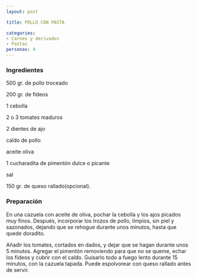 ```yaml
---
layout: post

title: POLLO CON PASTA

categories:
- Carnes y derivados
- Pastas
personas: 4 
---
```

<h3>Ingredientes</h3>
500 gr. de pollo troceado

200 gr. de fideos

1 cebolla

2 o 3 tomates maduros

2 dientes de ajo

caldo de pollo

aceite oliva

1 cucharadita de pimentón dulce o picante

sal

150 gr. de queso rallado(opcional).

<h3>Preparación</h3>
En una cazuela con aceite de oliva, pochar la cebolla y los ajos picados muy finos. Después, incorporar los trozos de pollo, limpios, sin piel y sazonados, dejando que se rehogue durante unos minutos, hasta que quede doradito.

Añadir los tomates, cortados en dados, y dejar que se hagan durante unos 5 minutos. Agregar el pimentón removiendo para que no se queme, echar los fideos y cubrir con el caldo. Guisarlo todo a fuego lento durante 15 minutos, con la cazuela tapada. Puede espolvorear con queso rallado antes de servir.

